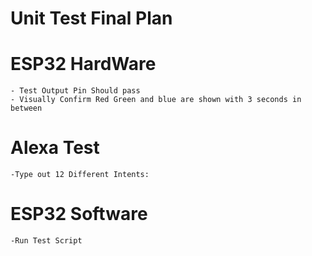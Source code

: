 # Unit Test Final Plan 

# ESP32 HardWare
	- Test Output Pin Should pass
	- Visually Confirm Red Green and blue are shown with 3 seconds in between 

# Alexa Test 
	-Type out 12 Different Intents: 
  

# ESP32 Software 
	-Run Test Script

	
